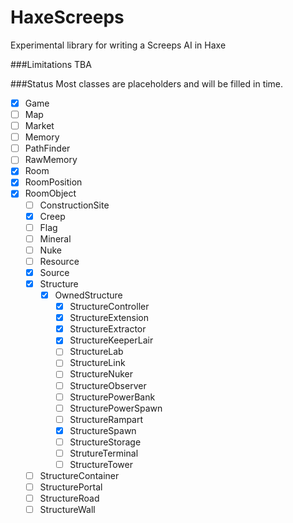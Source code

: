 # HaxeScreeps
Experimental library for writing a Screeps AI in Haxe

###Limitations
TBA

###Status
Most classes are placeholders and will be filled in time.


- [X] Game
- [ ] Map
- [ ] Market
- [ ] Memory
- [ ] PathFinder
- [ ] RawMemory
- [X] Room
- [X] RoomPosition
- [X] RoomObject
  - [ ] ConstructionSite
  - [X] Creep
  - [ ] Flag
  - [ ] Mineral
  - [ ] Nuke
  - [ ] Resource
  - [X] Source
  - [X] Structure
    - [X] OwnedStructure
      - [X] StructureController
      - [x] StructureExtension
      - [X] StructureExtractor
      - [X] StructureKeeperLair
      - [ ] StructureLab
      - [ ] StructureLink
      - [ ] StructureNuker
      - [ ] StructureObserver
      - [ ] StructurePowerBank
      - [ ] StructurePowerSpawn
      - [ ] StructureRampart
      - [X] StructureSpawn
      - [ ] StructureStorage
      - [ ] StrutureTerminal
      - [ ] StructureTower
  - [ ] StructureContainer
  - [ ] StructurePortal
  - [ ] StructureRoad
  - [ ] StructureWall
